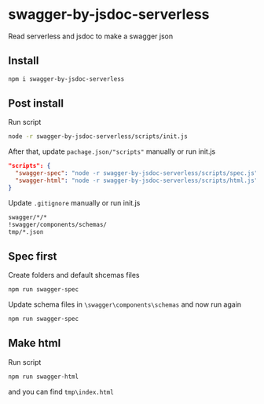 # swagger-by-jsdoc-serverless
Read serverless and jsdoc to make a swagger json

## Install
```sh
npm i swagger-by-jsdoc-serverless
```

## Post install
Run script
```sh
node -r swagger-by-jsdoc-serverless/scripts/init.js
```
After that, update `pachage.json/"scripts"` manually or run init.js
```json
"scripts": {
  "swagger-spec": "node -r swagger-by-jsdoc-serverless/scripts/spec.js",
  "swagger-html": "node -r swagger-by-jsdoc-serverless/scripts/html.js"
}
```  
Update `.gitignore` manually or run init.js
```sh
swagger/*/*
!swagger/components/schemas/
tmp/*.json
```

## Spec first
Create folders and default shcemas files
```sh
npm run swagger-spec
```
Update schema files in `\swagger\components\schemas` and now run again
```sh
npm run swagger-spec
```

## Make html
Run script
```sh
npm run swagger-html
```
and you can find `tmp\index.html`